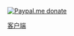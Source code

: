 [![Paypal.me donate](https://img.shields.io/badge/Paypal.me-donate-yellow.svg)](https://www.paypal.me/lzppzr)

[客户端](https://github.com/lzghzr/bilive_client)